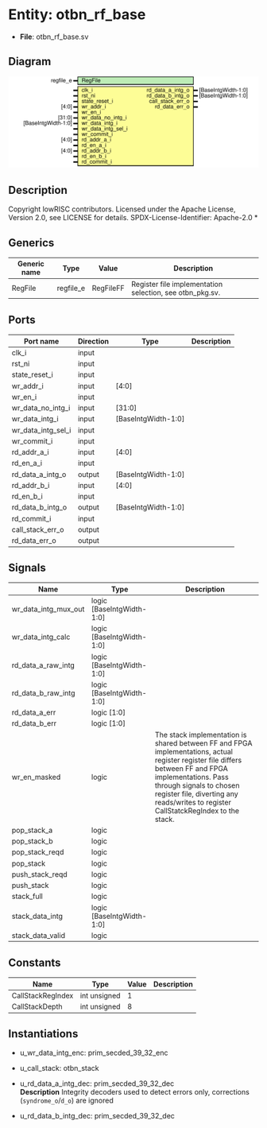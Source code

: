 # Entity: otbn_rf_base

- **File**: otbn_rf_base.sv
## Diagram

![Diagram](otbn_rf_base.svg "Diagram")
## Description

 Copyright lowRISC contributors.
 Licensed under the Apache License, Version 2.0, see LICENSE for details.
 SPDX-License-Identifier: Apache-2.0
*

## Generics

| Generic name | Type      | Value     | Description                                                |
| ------------ | --------- | --------- | ---------------------------------------------------------- |
| RegFile      | regfile_e | RegFileFF |  Register file implementation selection, see otbn_pkg.sv.  |
## Ports

| Port name          | Direction | Type                | Description |
| ------------------ | --------- | ------------------- | ----------- |
| clk_i              | input     |                     |             |
| rst_ni             | input     |                     |             |
| state_reset_i      | input     |                     |             |
| wr_addr_i          | input     | [4:0]               |             |
| wr_en_i            | input     |                     |             |
| wr_data_no_intg_i  | input     | [31:0]              |             |
| wr_data_intg_i     | input     | [BaseIntgWidth-1:0] |             |
| wr_data_intg_sel_i | input     |                     |             |
| wr_commit_i        | input     |                     |             |
| rd_addr_a_i        | input     | [4:0]               |             |
| rd_en_a_i          | input     |                     |             |
| rd_data_a_intg_o   | output    | [BaseIntgWidth-1:0] |             |
| rd_addr_b_i        | input     | [4:0]               |             |
| rd_en_b_i          | input     |                     |             |
| rd_data_b_intg_o   | output    | [BaseIntgWidth-1:0] |             |
| rd_commit_i        | input     |                     |             |
| call_stack_err_o   | output    |                     |             |
| rd_data_err_o      | output    |                     |             |
## Signals

| Name                 | Type                      | Description                                                                                                                                                                                                                                                                   |
| -------------------- | ------------------------- | ----------------------------------------------------------------------------------------------------------------------------------------------------------------------------------------------------------------------------------------------------------------------------- |
| wr_data_intg_mux_out | logic [BaseIntgWidth-1:0] |                                                                                                                                                                                                                                                                               |
| wr_data_intg_calc    | logic [BaseIntgWidth-1:0] |                                                                                                                                                                                                                                                                               |
| rd_data_a_raw_intg   | logic [BaseIntgWidth-1:0] |                                                                                                                                                                                                                                                                               |
| rd_data_b_raw_intg   | logic [BaseIntgWidth-1:0] |                                                                                                                                                                                                                                                                               |
| rd_data_a_err        | logic [1:0]               |                                                                                                                                                                                                                                                                               |
| rd_data_b_err        | logic [1:0]               |                                                                                                                                                                                                                                                                               |
| wr_en_masked         | logic                     |  The stack implementation is shared between FF and FPGA implementations,  actual register register file differs between FF and FPGA implementations.  Pass through signals to chosen register file, diverting any reads/writes to  register CallStatckRegIndex to the stack.  |
| pop_stack_a          | logic                     |                                                                                                                                                                                                                                                                               |
| pop_stack_b          | logic                     |                                                                                                                                                                                                                                                                               |
| pop_stack_reqd       | logic                     |                                                                                                                                                                                                                                                                               |
| pop_stack            | logic                     |                                                                                                                                                                                                                                                                               |
| push_stack_reqd      | logic                     |                                                                                                                                                                                                                                                                               |
| push_stack           | logic                     |                                                                                                                                                                                                                                                                               |
| stack_full           | logic                     |                                                                                                                                                                                                                                                                               |
| stack_data_intg      | logic [BaseIntgWidth-1:0] |                                                                                                                                                                                                                                                                               |
| stack_data_valid     | logic                     |                                                                                                                                                                                                                                                                               |
## Constants

| Name              | Type         | Value | Description |
| ----------------- | ------------ | ----- | ----------- |
| CallStackRegIndex | int unsigned | 1     |             |
| CallStackDepth    | int unsigned | 8     |             |
## Instantiations

- u_wr_data_intg_enc: prim_secded_39_32_enc
- u_call_stack: otbn_stack
- u_rd_data_a_intg_dec: prim_secded_39_32_dec
</br>**Description**
 Integrity decoders used to detect errors only, corrections (`syndrome_o`/`d_o`) are ignored

- u_rd_data_b_intg_dec: prim_secded_39_32_dec
